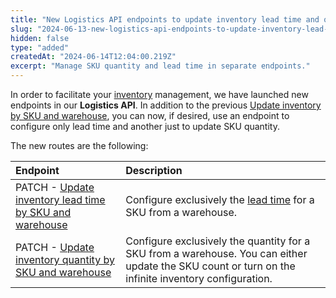```yaml
---
title: "New Logistics API endpoints to update inventory lead time and quantity"
slug: "2024-06-13-new-logistics-api-endpoints-to-update-inventory-lead-time-and-quantity"
hidden: false
type: "added"
createdAt: "2024-06-14T12:04:00.219Z"
excerpt: "Manage SKU quantity and lead time in separate endpoints."
---
```


In order to facilitate your [inventory](https://help.vtex.com/en/tutorial/inventory-management--tutorials_139) management, we have launched new endpoints in our **Logistics API**. In addition to the previous [Update inventory by SKU and warehouse](https://developers.vtex.com/docs/api-reference/logistics-api#put-/api/logistics/pvt/inventory/skus/-skuId-/warehouses/-warehouseId-), you can now, if desired, use an endpoint to configure only lead time and another just to update SKU quantity.

The new routes are the following:

| **Endpoint** | **Description** |
| :--- | :--- |
| PATCH - [Update inventory lead time by SKU and warehouse](https://developers.vtex.com/docs/api-reference/logistics-api#patch-/api/logistics/pvt/inventory/skus/-skuId-/warehouses/-warehouseId-/lead-time) | Configure exclusively the [lead time](https://help.vtex.com/en/tutorial/lead_time-shipping-time-at-sku-level--16yv5Mkj6bTyWR1hCN2f4B) for a SKU from a warehouse. |
| PATCH - [Update inventory quantity by SKU and warehouse](https://developers.vtex.com/docs/api-reference/logistics-api#patch-/api/logistics/pvt/inventory/skus/-skuId-/warehouses/-warehouseId-/quantity) | Configure exclusively the quantity for a SKU from a warehouse. You can either update the SKU count or turn on the infinite inventory configuration. |
